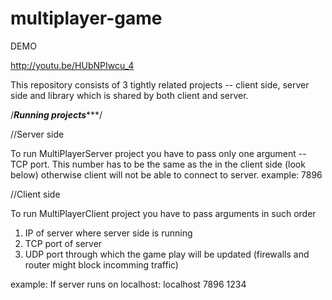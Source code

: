 multiplayer-game
================
DEMO

http://youtu.be/HUbNPIwcu_4

This repository consists of 3 tightly related projects -- client side, server side and library 
which is shared by both client and server. 


/*********Running projects************/

//Server side

To run MultiPlayerServer project you have to pass only one argument -- TCP port. This number has to be
the same as the in the client side (look below) otherwise client will not be able to connect to server.
example:
7896

//Client side

To run MultiPlayerClient project you have to pass arguments in such order
1. IP of server where server side is running
2. TCP port of server
3. UDP port through which the game play will be updated (firewalls and router might block incomming traffic)

example:
If server runs on localhost:
localhost 7896 1234 




